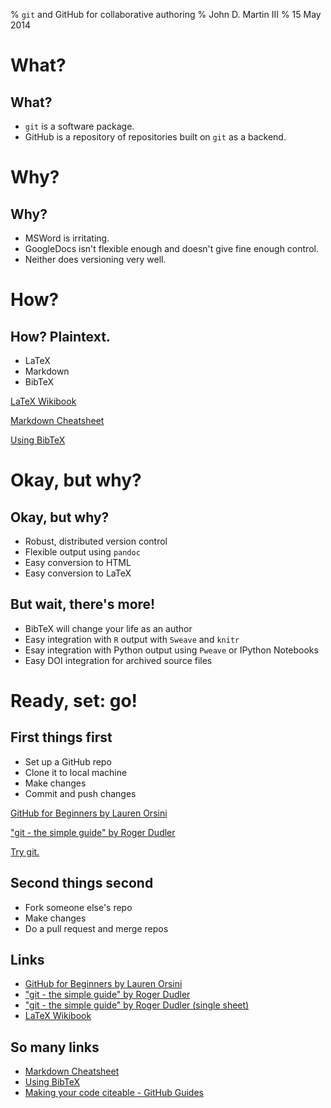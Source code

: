 % `git` and GitHub for collaborative authoring 
% John D. Martin III
% 15 May 2014
<!---
This document can be compiled in LaTeX using beamer or rendered as
html slides. 
For latex, do:
`pandoc git-tutorial.md --slide-level 2 -t beamer -o git-tutorial.tex`
`pdflatex pmgit.tex`
`pdflatex pmgit.tex`
For html, do:
`pandoc --slide-level 2 -t dzslides -s git-tutorial.md -o git-tutorial.html`
-->

# What?

## What?

- `git` is a software package.
- GitHub is a repository of repositories built on `git` as a backend.

# Why?

## Why?

- MSWord is irritating.
- GoogleDocs isn't flexible enough and doesn't give fine enough control.
- Neither does versioning very well.

# How?

## How? Plaintext.

- LaTeX
- Markdown
- BibTeX

[LaTeX Wikibook](http://en.wikibooks.org/wiki/LaTeX)

[Markdown Cheatsheet](https://github.com/adam-p/markdown-here/wiki/Markdown-Cheatsheet)

[Using BibTeX](http://www.bibtex.org/Using/)

# Okay, but why?

## Okay, but why?

- Robust, distributed version control
- Flexible output using `pandoc`
- Easy conversion to HTML
- Easy conversion to LaTeX

## But wait, there's more!

- BibTeX will change your life as an author
- Easy integration with `R` output with `Sweave` and `knitr`
- Esay integration with Python output using `Pweave` or IPython Notebooks
- Easy DOI integration for archived source files

# Ready, set: go!

## First things first

- Set up a GitHub repo
- Clone it to local machine
- Make changes
- Commit and push changes

[GitHub for Beginners by Lauren Orsini](http://readwrite.com/2013/09/30/understanding-github-a-journey-for-beginners-part-1#awesm=~oElSkDwiv4MYYT)

["git - the simple guide" by Roger Dudler](http://rogerdudler.github.io/git-guide/)

[Try git.](http://try.github.io/)

## Second things second

- Fork someone else's repo
- Make changes
- Do a pull request and merge repos

## Links

- [GitHub for Beginners by Lauren Orsini](http://readwrite.com/2013/09/30/understanding-github-a-journey-for-beginners-part-1#awesm=~oElSkDwiv4MYYT)
- ["git - the simple guide" by Roger Dudler](http://rogerdudler.github.io/git-guide/)
- ["git - the simple guide" by Roger Dudler (single sheet)](http://rogerdudler.github.io/git-guide/files/git_cheat_sheet.pdf)
- [LaTeX Wikibook](http://en.wikibooks.org/wiki/LaTeX)

## So many links

- [Markdown Cheatsheet](https://github.com/adam-p/markdown-here/wiki/Markdown-Cheatsheet)
- [Using BibTeX](http://www.bibtex.org/Using/)
- [Making your code citeable - GitHub Guides](https://guides.github.com/activities/citable-code/)
